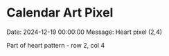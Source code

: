 # Calendar Art Pixel

Date: 2024-12-19 00:00:00
Message: Heart pixel (2,4)

Part of heart pattern - row 2, col 4
